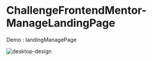 # ChallengeFrontendMentor-ManageLandingPage

Demo : landingManagePage

![desktop-design](https://user-images.githubusercontent.com/56520774/125678987-3bd4c22c-3a8b-44ac-8aa6-ad57d77181b7.jpg)


